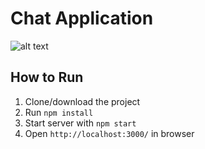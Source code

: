 # Chat Application

![alt text](<Screenshot 2025-08-01 at 2.34.39 PM.png>)


## How to Run

1. Clone/download the project
2. Run `npm install`
3. Start server with `npm start`
4. Open `http://localhost:3000/` in browser
